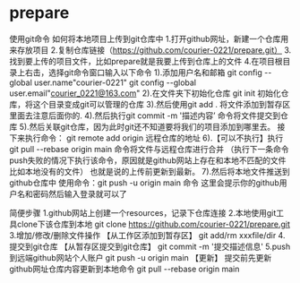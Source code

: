 # prepare
使用git命令 如何将本地项目上传到git仓库中
1.打开github网址，新建一个仓库用来存放项目
2.复制仓库链接（https://github.com/courier-0221/prepare.git）
3.找到要上传的项目文件，比如prepare就是我要上传到仓库上的文件
4.在项目根目录上右击，选择git命令窗口输入以下命令
1).添加用户名和邮箱
	git config --global user.name"courier-0221"
	git config --global user.email"courier_0221@163.com"
2).在文件夹下初始化仓库
	git init 初始化仓库，将这个目录变成git可以管理的仓库
3).然后使用git add . 将文件添加到暂存区里面去注意后面你的.
4).然后执行git commit -m '描述内容’ 命令将文件提交到仓库
5).然后关联git仓库，因为此时git还不知道要将我们的项目添加到哪里去。
	接下来执行命令：
	git remote add origin 远程仓库的地址
6).【可以不执行】执行git pull --rebase origin main 命令将文件与远程仓库进行合并 
	（执行下一条命令push失败的情况下执行该命令，原因就是github网站上存在和本地不匹配的文件比如本地没有的文件）
	也就是说的上传前更新到最新。
7).然后将本地文件推送到github仓库中
	使用命令：git push -u origin main 命令
	这里会提示你的github用户名和密码然后输入登录就可以了

简便步骤
1.github网站上创建一个resources，记录下仓库连接
2.本地使用git工具clone下该仓库到本地
    git clone https://github.com/courier-0221/prepare.git
3.增加/修改/删除文件操作  【从工作区添加到暂存区】
    git add/rm xxxfile/dir
4.提交到git仓库 【从暂存区提交到git仓库】
    git  commit -m '提交描述信息'
5.push到远端github网站个人账户
    git push -u origin main
【更新】
    提交前先更新
    github网址仓库内容更新到本地命令
    git pull --rebase origin main
